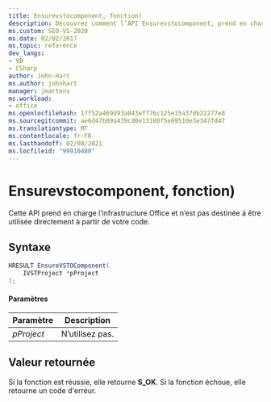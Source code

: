 ```yaml
---
title: Ensurevstocomponent, fonction)
description: Découvrez comment l’API Ensurevstocomponent, prend en charge l’infrastructure Office et n’est pas destinée à être utilisée directement à partir de votre code.
ms.custom: SEO-VS-2020
ms.date: 02/02/2017
ms.topic: reference
dev_langs:
- VB
- CSharp
author: John-Hart
ms.author: johnhart
manager: jmartens
ms.workload:
- office
ms.openlocfilehash: 17f52a469d93a843ef776c125e15a37db22277e8
ms.sourcegitcommit: ae6d47b09a439cd0e13180f5e89510e3e347fd47
ms.translationtype: MT
ms.contentlocale: fr-FR
ms.lasthandoff: 02/08/2021
ms.locfileid: "99910480"
---
```

# <a name="ensurevstocomponent-function"></a>Ensurevstocomponent, fonction)
  Cette API prend en charge l’infrastructure Office et n’est pas destinée à être utilisée directement à partir de votre code.

## <a name="syntax"></a>Syntaxe

```csharp
HRESULT EnsureVSTOComponent(
    IVSTProject *pProject
);
```

#### <a name="parameters"></a>Paramètres

|Paramètre|Description|
|---------------|-----------------|
|*pProject*|N’utilisez pas.|

## <a name="return-value"></a>Valeur retournée
 Si la fonction est réussie, elle retourne **S_OK**. Si la fonction échoue, elle retourne un code d'erreur.
